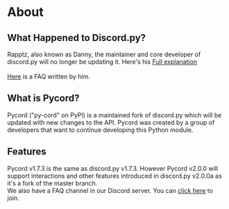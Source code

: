 # About
## What Happened to Discord.py?
Rapptz, also known as Danny, the maintainer and core developer of discord.py will no longer be updating it. Here's his [Full explanation](https://gist.github.com/Rapptz/4a2f62751b9600a31a0d3c78100287f1)              
</br>
[Here](https://gist.github.com/Rapptz/4a2f62751b9600a31a0d3c78100287f1#FAQ) is a FAQ written by him.

## What is Pycord?
Pycord ("py-cord" on PyPI) is a maintained fork of discord.py which will be updated with new changes to the API. Pycord was created by a group of developers that want to continue developing this Python module.

## Features
Pycord v1.7.3 is the same as discord.py v1.7.3. However Pycord v2.0.0 will support interactions and other features introduced in discord.py v2.0.0a as it's a fork of the master branch. <br>
We also have a FAQ channel in our Discord server. You can [click here](https://discord.gg/nRMbjMnxCz) to join.
